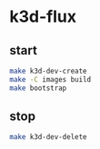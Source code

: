 # k3d-flux

## start
```bash
make k3d-dev-create
make -C images build
make bootstrap
```

## stop
```bash
make k3d-dev-delete
```